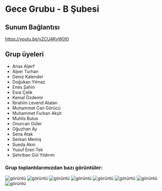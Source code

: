 # Gece Grubu - B Şubesi

## Sunum Bağlantısı
https://youtu.be/yZCU4KyW0I0

## Grup üyeleri
- Anas Aljerf
- Alper Turhan
- Deniz Kalender
- Doğukan Yılmaz
- Enes Şahin
- Esra Çelik
- Kemal Özdemir
- İbrahim Levend Atalan
- Muhammet Can Görücü
- Muhammet Furkan Akşit
- Muhlis Bulus
- Onurcan Güler
- Oğuzhan Ay
- Sena Atak
- Serkan Memiş
- Sueda Akın
- Yusuf Eren Tek
- Şehriban Gül Yıldırım

### Grup toplantılarımızdan bazı görüntüler:
![görüntü](https://i.hizliresim.com/hktxsiw.PNG)
![görüntü](https://i.hizliresim.com/gsg1tmh.PNG)
![görüntü](https://i.hizliresim.com/ks195eb.PNG)
![görüntü](https://i.hizliresim.com/sbyknyz.PNG)
![görüntü](https://i.hizliresim.com/f6jjj5g.PNG)
![görüntü](https://i.hizliresim.com/h5a7arx.PNG)
![görüntü](https://i.hizliresim.com/7hh5cqb.PNG)
![görüntü](https://i.hizliresim.com/2rxnyr8.PNG)
